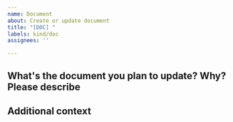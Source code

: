 ```yaml
---
name: Document
about: Create or update document
title: "[DOC] "
labels: kind/doc
assignees: ''

---
```


## What's the document you plan to update? Why? Please describe

<!--A clear and concise description of what the document is.-->

## Additional context

<!--Add any other context or screenshots about the document request here.-->
